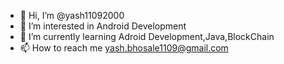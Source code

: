 - 👋 Hi, I’m @yash11092000
- 👀 I’m interested in Android Development
- 🌱 I’m currently learning Adroid Development,Java,BlockChain
- 📫 How to reach me yash.bhosale1109@gmail.com

<!---
yash11092000/yash11092000 is a ✨ special ✨ repository because its `README.md` (this file) appears on your GitHub profile.
You can click the Preview link to take a look at your changes.
--->
